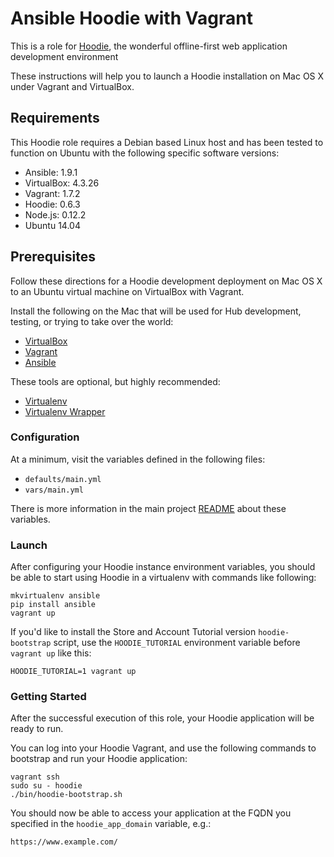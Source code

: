 # Ansible Hoodie with Vagrant

This is a role for [Hoodie](http://hood.ie/), the wonderful offline-first
web application development environment

These instructions will help you to launch a Hoodie installation on Mac OS X
under Vagrant and VirtualBox.

## Requirements

This Hoodie role requires a Debian based Linux host and has been tested to
function on Ubuntu with the following specific software versions:

* Ansible: 1.9.1
* VirtualBox: 4.3.26
* Vagrant: 1.7.2
* Hoodie: 0.6.3
* Node.js: 0.12.2
* Ubuntu 14.04

## Prerequisites

Follow these directions for a Hoodie development deployment on Mac OS X
to an Ubuntu virtual machine on VirtualBox with Vagrant.

Install the following on the Mac that will be used for Hub development,
testing, or trying to take over the world:

* [VirtualBox](https://www.virtualbox.org/)
* [Vagrant](http://www.vagrantup.com/)
* [Ansible](http://www.ansibleworks.com/docs/intro_installation.html)

These tools are optional, but highly recommended:

* [Virtualenv](http://www.virtualenv.org/)
* [Virtualenv Wrapper](https://bitbucket.org/dhellmann/virtualenvwrapper/)

### Configuration

At a minimum, visit the variables defined in the following files:

* `defaults/main.yml`
* `vars/main.yml`

There is more information in the main project
[README](README.md) about these variables.

### Launch

After configuring your Hoodie instance environment variables, you should be
able to start using Hoodie in a virtualenv with commands like following:

```
mkvirtualenv ansible
pip install ansible
vagrant up
```

If you'd like to install the Store and Account Tutorial version
`hoodie-bootstrap` script, use the `HOODIE_TUTORIAL` environment variable
before `vagrant up` like this:

```
HOODIE_TUTORIAL=1 vagrant up
```

### Getting Started

After the successful execution of this role, your Hoodie application will be
ready to run.

You can log into your Hoodie Vagrant, and use the following commands to
bootstrap and run your Hoodie application:

```
vagrant ssh
sudo su - hoodie
./bin/hoodie-bootstrap.sh
```

You should now be able to access your application at the FQDN you specified in
the `hoodie_app_domain` variable, e.g.:

```
https://www.example.com/
```
